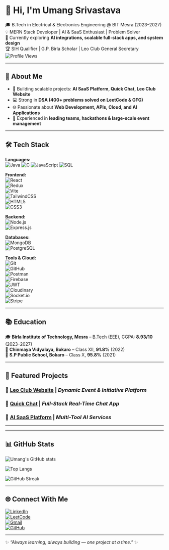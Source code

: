 # 👋 Hi, I'm Umang Srivastava  

🎓 B.Tech in Electrical & Electronics Engineering @ BIT Mesra (2023–2027)  
💡 MERN Stack Developer | AI & SaaS Enthusiast | Problem Solver  
🌱 Currently exploring **AI integrations, scalable full-stack apps, and system design**  
🏆 SIH Qualifier | G.P. Birla Scholar | Leo Club General Secretary  
![Profile Views](https://komarev.com/ghpvc/?username=umangUS002&label=Profile%20Views&color=0e75b6&style=flat)

---

## 📌 About Me  
- 🔭 Building scalable projects: **AI SaaS Platform, Quick Chat, Leo Club Website**  
- 💻 Strong in **DSA (400+ problems solved on LeetCode & GFG)**  
- 🌐 Passionate about **Web Development, APIs, Cloud, and AI Applications**  
- 🚀 Experienced in **leading teams, hackathons & large-scale event management**  

---

## 🛠 Tech Stack  

**Languages:**  
![Java](https://img.shields.io/badge/Java-007396?style=for-the-badge&logo=openjdk&logoColor=white)  ![C](https://img.shields.io/badge/C-00599C?style=for-the-badge&logo=c&logoColor=white) ![JavaScript](https://img.shields.io/badge/JavaScript-F7DF1E?style=for-the-badge&logo=javascript&logoColor=black) ![SQL](https://img.shields.io/badge/SQL-003B57?style=for-the-badge&logo=postgresql&logoColor=white)  
  
 


**Frontend:**  
![React](https://img.shields.io/badge/React-20232A?style=for-the-badge&logo=react&logoColor=61DAFB)  
![Redux](https://img.shields.io/badge/Redux-593D88?style=for-the-badge&logo=redux&logoColor=white)  
![Vite](https://img.shields.io/badge/Vite-646CFF?style=for-the-badge&logo=vite&logoColor=white)  
![TailwindCSS](https://img.shields.io/badge/TailwindCSS-38B2AC?style=for-the-badge&logo=tailwind-css&logoColor=white)  
![HTML5](https://img.shields.io/badge/HTML5-E34F26?style=for-the-badge&logo=html5&logoColor=white)  
![CSS3](https://img.shields.io/badge/CSS3-1572B6?style=for-the-badge&logo=css3&logoColor=white)  

**Backend:**  
![Node.js](https://img.shields.io/badge/Node.js-339933?style=for-the-badge&logo=node.js&logoColor=white)  
![Express.js](https://img.shields.io/badge/Express.js-000000?style=for-the-badge&logo=express&logoColor=white)  

**Databases:**  
![MongoDB](https://img.shields.io/badge/MongoDB-47A248?style=for-the-badge&logo=mongodb&logoColor=white)  
![PostgreSQL](https://img.shields.io/badge/PostgreSQL-4169E1?style=for-the-badge&logo=postgresql&logoColor=white)  

**Tools & Cloud:**  
![Git](https://img.shields.io/badge/Git-F05032?style=for-the-badge&logo=git&logoColor=white)  
![GitHub](https://img.shields.io/badge/GitHub-181717?style=for-the-badge&logo=github&logoColor=white)  
![Postman](https://img.shields.io/badge/Postman-FF6C37?style=for-the-badge&logo=postman&logoColor=white)  
![Firebase](https://img.shields.io/badge/Firebase-FFCA28?style=for-the-badge&logo=firebase&logoColor=black)  
![JWT](https://img.shields.io/badge/JWT-000000?style=for-the-badge&logo=jsonwebtokens&logoColor=white)  
![Cloudinary](https://img.shields.io/badge/Cloudinary-3448C5?style=for-the-badge&logo=cloudinary&logoColor=white)  
![Socket.io](https://img.shields.io/badge/Socket.io-010101?style=for-the-badge&logo=socket.io&logoColor=white)  
![Stripe](https://img.shields.io/badge/Stripe-008CDD?style=for-the-badge&logo=stripe&logoColor=white)  


---

## 📚 Education  
🎓 **Birla Institute of Technology, Mesra** – B.Tech (EEE), CGPA: **8.93/10** (2023–2027)  
🏫 **Chinmaya Vidyalaya, Bokaro** – Class XII, **91.8%** (2022)  
🏫 **S.P Public School, Bokaro** – Class X, **95.8%** (2021)  

---

## 🚀 Featured Projects  

### 🔹 [Leo Club Website](https://www.leoclubbitmesra.in/) | *Dynamic Event & Initiative Platform*  

### 🔹 [Quick Chat](https://quick-chat-sepia.vercel.app) | *Full-Stack Real-Time Chat App*  

### 🔹 [AI SaaS Platform](https://ai-saas-app-wine-phi.vercel.app/) | *Multi-Tool AI Services*  
--- 

---

## 📊 GitHub Stats  
![Umang's GitHub stats](https://github-readme-stats.vercel.app/api?username=umangUS002&show_icons=true&theme=tokyonight)  

![Top Langs](https://github-readme-stats.vercel.app/api/top-langs/?username=umangUS002&layout=compact&theme=tokyonight)  

![GitHub Streak](https://github-readme-streak-stats.herokuapp.com/?user=umangUS002&theme=tokyonight)  

---

## 🌐 Connect With Me  
[![LinkedIn](https://img.shields.io/badge/LinkedIn-blue?logo=linkedin&logoColor=white)](https://www.linkedin.com/in/umang-srivastava-339b131b6/)  
[![LeetCode](https://img.shields.io/badge/LeetCode-orange?logo=leetcode&logoColor=white)](https://leetcode.com/u/umang-us/)  
[![Gmail](https://img.shields.io/badge/Email-red?logo=gmail&logoColor=white)](mailto:umang1gb@gmail.com)  
[![GitHub](https://img.shields.io/badge/GitHub-black?logo=github&logoColor=white)](https://github.com/umangUS002)  

---

✨ *“Always learning, always building — one project at a time.”* ✨
